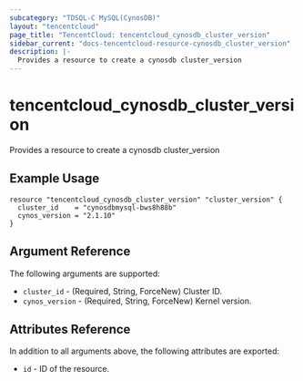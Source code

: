 ```yaml
---
subcategory: "TDSQL-C MySQL(CynosDB)"
layout: "tencentcloud"
page_title: "TencentCloud: tencentcloud_cynosdb_cluster_version"
sidebar_current: "docs-tencentcloud-resource-cynosdb_cluster_version"
description: |-
  Provides a resource to create a cynosdb cluster_version
---
```


# tencentcloud_cynosdb_cluster_version

Provides a resource to create a cynosdb cluster_version

## Example Usage

```hcl
resource "tencentcloud_cynosdb_cluster_version" "cluster_version" {
  cluster_id    = "cynosdbmysql-bws8h88b"
  cynos_version = "2.1.10"
}
```

## Argument Reference

The following arguments are supported:

* `cluster_id` - (Required, String, ForceNew) Cluster ID.
* `cynos_version` - (Required, String, ForceNew) Kernel version.

## Attributes Reference

In addition to all arguments above, the following attributes are exported:

* `id` - ID of the resource.



